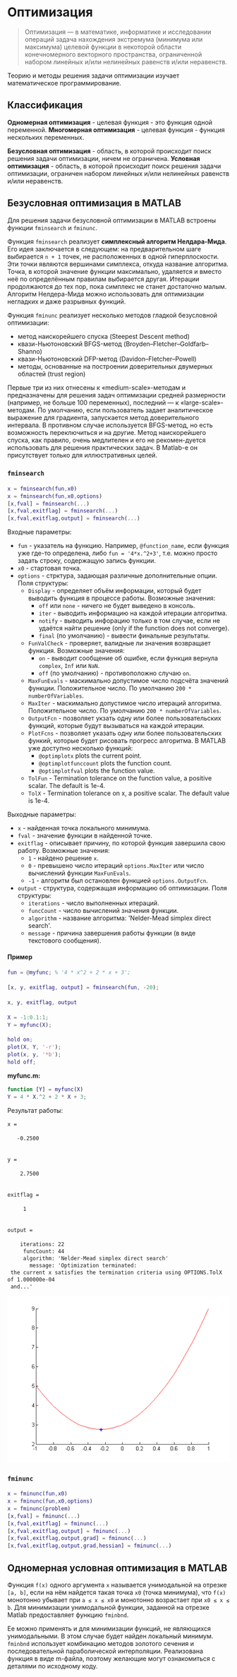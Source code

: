 # Оптимизация

> Оптимизация — в математике, информатике и исследовании операций задача нахождения экстремума (минимума или максимума) целевой функции в некоторой области конечномерного векторного пространства, ограниченной набором линейных и/или нелинейных равенств и/или неравенств.

Теорию и методы решения задачи оптимизации изучает математическое программирование.

## Классификация

**Одномерная оптимизация** - целевая функция - это функция одной переменной.
**Многомерная оптимизация** - целевая функция - функция нескольких переменных.

**Безусловная оптимизация** - область, в которой происходит поиск решения задачи оптимизации, ничем не ограничена.
**Условная оптимизация** - область, в которой происходит поиск решения задачи оптимизации, ограничен набором линейных и/или нелинейных равенств и/или неравенств.

## Безусловная оптимизация в MATLAB

Для решения задачи безусловной оптимизации в MATLAB встроены функции `fminsearch` и `fminunc`.

Функция `fminsearch` реализует __симплексный алгоритм Нелдара-Мида__. Его идея заключается в следующем: на предварительном шаге выбирается `n + 1` точек, не расположенных в одной гиперплоскости. Эти точки являются вершинами симплекса, откуда название алгоритма. Точка, в которой значение функции максимально, удаляется и вместо неё по определённым правилам выбирается другая. Итерации продолжаются до тех пор, пока симплекс не станет достаточно малым. Алгоритм Нелдера-Мида можно использовать для оптимизации негладких и даже разрывных функций.

Функция `fminunc` реализует несколько методов гладкой безусловной оптимизации:

* метод наискорейшего спуска (Steepest Descent method)
* квази-Ньютоновский BFGS-метод (Broyden–Fletcher–Goldfarb–Shanno)
* квази-Ньютоновский DFP-метод (Davidon–Fletcher–Powell)
* методы, основанные на построении доверительных двумерных областей (trust region)

Первые три из них отнесены к «medium-scale»-методам и предназначены для решения задач оптимизации средней размерности (например, не больше 100 переменных), последний — к «large-scale»-методам. По умолчанию, если пользователь задает аналитическое выражение для градиента, запускается метод доверительного интервала. В противном случае используется BFGS-метод, но есть возможность переключиться и на 
другие. Метод наискорейшего спуска, как правило, очень медлителен и его не рекомен-дуется использовать для решения практических задач. В Matlab-е он присутствует только для иллюстративных целей.

### `fminsearch`

```matlab
x = fminsearch(fun,x0)
x = fminsearch(fun,x0,options)
[x,fval] = fminsearch(...)
[x,fval,exitflag] = fminsearch(...)
[x,fval,exitflag,output] = fminsearch(...)
```

Входные параметры:

* `fun` - указатель на функцию. Например, `@function_name`, если функция уже где-то определена, либо `fun = '4*x.^2+3'`, т.е. можно просто задать строку, содержащую запись функции.
* `x0` - стартовая точка.
* `options` - стрктура, задающая различные дополнительные опции. Поля структуры:
  * `Display` - определяет объём информации, который будет выводить функция в процессе работы. Возможные значения:
    * `off` или `none` - ничего не будет выведено в консоль.
    * `iter` - выводить информацию на каждой итерации алгоритма.
    * `notify` - выводить инфорацию только в том случае, если не удаётся найти решение (only if the function does not converge).
    * `final` (по умолчанию) - вывести финальные результаты.
  * `FunValCheck` - проверяет, валидные ли значения возвращает функция. Возможные значения:
    * `on` - выводит сообщение об ошибке, если функция вернула `complex`, `Inf` или `NaN`.
    * `off` (по умолчанию) - противоположно случаю `on`.
  * `MaxFunEvals` - маскимально допустимое число подсчёта значений функции. Положительное число. По умолчанию `200 * numberOfVariables`.
  * `MaxIter` - маскимально допустимое число итераций алгоритма. Положительное число. По умолчанию `200 * numberOfVariables`.
  * `OutputFcn` - позволяет укзать одну или более пользовательских функций, которые будут вызываться на каждой итерации.
  * `PlotFcns` - позволяет указать одну или более пользовательских функий, которые будет рисовать прогресс алгоритма. В MATLAB уже доступно несколько функций: 
    * `@optimplotx` plots the current point.
    * `@optimplotfunccount` plots the function count.
    * `@optimplotfval` plots the function value.
  * `TolFun` - Termination tolerance on the function value, a positive scalar. The default is 1e-4.
  * `TolX` - Termination tolerance on x, a positive scalar. The default value is 1e-4.

Выходные параметры:

* `x` - найденная точка локального минимума.
* `fval` - значение функции в найденной точке.
* `exitflag` - описывает причину, по которой функция завершила свою работу. Возможные значения:
  * `1` - найдено решение `x`.
  * `0` - превышено число итераций `options.MaxIter` или число вычислений функции `MaxFunEvals`.
  * `-1` - алгоритм был остановлен функцией `options.OutputFcn`.
* `output` - структура, содержащая информацию об оптимизации. Поля структуры:
  * `iterations` - число выполненных итераций.
  * `funcCount` - число вычислений значения функции.
  * `algorithm` - название алгоритма: 'Nelder-Mead simplex direct search'.
  * `message` - причина завершения работы функции (в виде текстового сообщения).

#### Пример

```matlab
fun = @myfunc; % '4 * x^2 + 2 * x + 3'; 

[x, y, exitflag, output] = fminsearch(fun, -20);

x, y, exitflag, output

X = -1:0.1:1;
Y = myfunc(X);

hold on;
plot(X, Y, '-r');
plot(x, y, '*b');
hold off;
```

**myfunc.m:**

```matlab
function [Y] = myfunc(X)
Y = 4 * X.^2 + 2 * X + 3;
```

Результат работы:
```
x =

   -0.2500


y =

    2.7500


exitflag =

     1


output = 

    iterations: 22
     funcCount: 44
     algorithm: 'Nelder-Mead simplex direct search'
       message: 'Optimization terminated:
 the current x satisfies the termination criteria using OPTIONS.TolX of 1.000000e-04 
 and...'
```

![Результат безусловной одномерной интерполяции](/7/img1.png)

### `fminunc`

```matlab
x = fminunc(fun,x0)
x = fminunc(fun,x0,options)
x = fminunc(problem)
[x,fval] = fminunc(...)
[x,fval,exitflag] = fminunc(...)
[x,fval,exitflag,output] = fminunc(...)
[x,fval,exitflag,output,grad] = fminunc(...)
[x,fval,exitflag,output,grad,hessian] = fminunc(...)
```

## Одномерная условная оптимизация в MATLAB

Функция `f(x)` одного аргумента `x` называется унимодальной на отрезке `[a, b]`, если на нём найдется такая точка `x0` (точка минимума), что `f(x)` монотонно убывает при `a ≤ x ≤ x0` и монотонно возрастает при `x0 ≤ x ≤ b`. Для минимизации унимодальной функции, заданной на отрезке Matlab предоставляет функцию `fminbnd`. 

Ее можно применять и для минимизации функций, не являющихся унимодальными. В этом случае будет найден локальный минимум. `fminbnd` использует комбинацию методов золотого сечения и последовательной параболической интерполяции. Реализована функция в виде m-файла, поэтому желающие могут ознакомиться с деталями по исходному коду.

